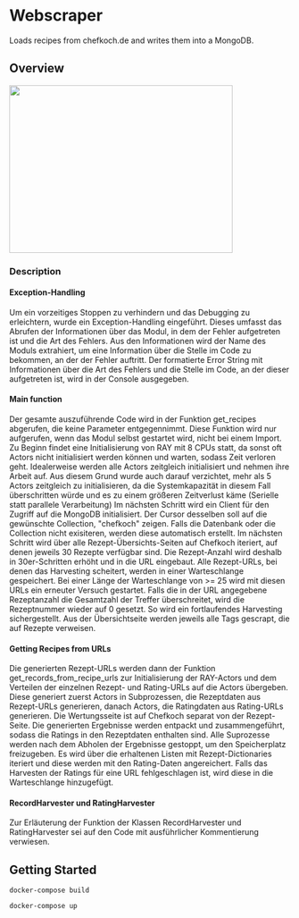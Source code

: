 # Webscraper

Loads recipes from chefkoch.de and writes them into a MongoDB.

## Overview

<img src="https://github.com/helenanebel/bigdataproject/blob/master/images/webscraper.png" width="400" height="300">

### Description

#### Exception-Handling
Um ein vorzeitiges Stoppen zu verhindern und das Debugging zu erleichtern, wurde ein Exception-Handling eingeführt. 
Dieses umfasst das Abrufen der Informationen über das Modul, in dem der Fehler aufgetreten ist und die Art des Fehlers.
Aus den Informationen wird der Name des Moduls extrahiert, um eine Information über die Stelle im Code zu bekommen, an der der Fehler auftritt.
Der formatierte Error String mit Informationen über die Art des Fehlers und die Stelle im Code, an der dieser aufgetreten ist, wird in der Console ausgegeben.

#### Main function
Der gesamte auszuführende Code wird in der Funktion get_recipes abgerufen, die keine Parameter entgegennimmt.
Diese Funktion wird nur aufgerufen, wenn das Modul selbst gestartet wird, nicht bei einem Import.
Zu Beginn findet eine Initialisierung von RAY mit 8 CPUs statt, da sonst oft Actors nicht initialisiert werden können und warten,
sodass Zeit verloren geht. Idealerweise werden alle Actors zeitgleich initialisiert und nehmen ihre Arbeit auf. 
Aus diesem Grund wurde auch darauf verzichtet, mehr als 5 Actors zeitgleich zu initialisieren, 
da die Systemkapazität in diesem Fall überschritten würde und es zu einem größeren Zeitverlust käme (Serielle statt parallele Verarbeitung)
Im nächsten Schritt wird ein Client für den Zugriff auf die MongoDB initialisiert. 
Der Cursor desselben soll auf die gewünschte Collection, "chefkoch" zeigen. 
Falls die Datenbank oder die Collection nicht exisiteren, werden diese automatisch erstellt.
Im nächsten Schritt wird über alle Rezept-Übersichts-Seiten auf Chefkoch iteriert, 
auf denen jeweils 30 Rezepte verfügbar sind. Die Rezept-Anzahl wird deshalb in 30er-Schritten erhöht und in die URL eingebaut.
Alle Rezept-URLs, bei denen das Harvesting scheitert, werden in einer Warteschlange gespeichert.
Bei einer Länge der Warteschlange von >= 25 wird mit diesen URLs ein erneuter Versuch gestartet.
Falls die in der URL angegebene Rezeptanzahl die Gesamtzahl der Treffer überschreitet, wird die Rezeptnummer wieder auf 0 gesetzt.
So wird ein fortlaufendes Harvesting sichergestellt.
Aus der Übersichtseite werden jeweils alle Tags gescrapt, die auf Rezepte verweisen.
#### Getting Recipes from URLs
Die generierten Rezept-URLs werden dann der Funktion get_records_from_recipe_urls zur Initialisierung der RAY-Actors und dem Verteilen der einzelnen Rezept- und Rating-URLs auf die Actors
übergeben. Diese generiert zuerst Actors in Subprozessen, die Rezeptdaten aus Rezept-URLs generieren, danach Actors, die Ratingdaten aus Rating-URLs generieren.
Die Wertungsseite ist auf Chefkoch separat von der Rezept-Seite. 
Die generierten Ergebnisse werden entpackt und zusammengeführt, sodass die Ratings in den Rezeptdaten enthalten sind.
Alle Suprozesse werden nach dem Abholen der Ergebnisse gestoppt, um den Speicherplatz freizugeben. 
Es wird über die erhaltenen Listen mit Rezept-Dictionaries iteriert und diese werden mit den Rating-Daten angereichert.
Falls das Harvesten der Ratings für eine URL fehlgeschlagen ist, wird diese in die Warteschlange hinzugefügt.
#### RecordHarvester und RatingHarvester
Zur Erläuterung der Funktion der Klassen RecordHarvester und RatingHarvester sei auf den Code mit ausführlicher Kommentierung verwiesen.

## Getting Started

    docker-compose build

    docker-compose up
